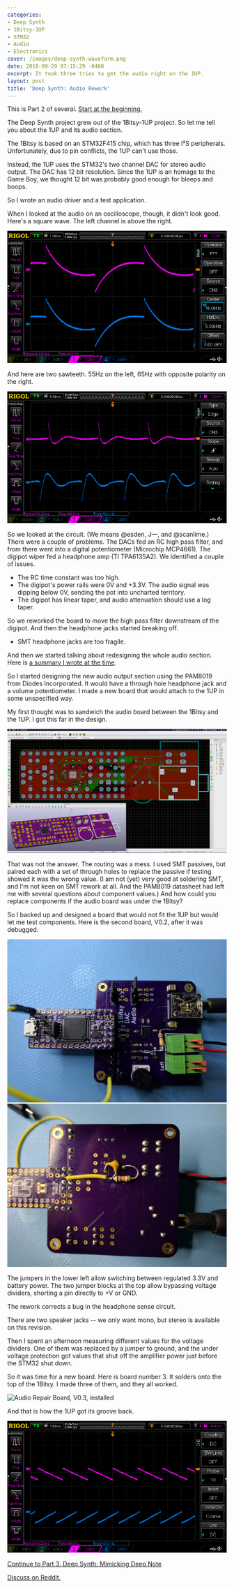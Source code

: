 ```yaml
---
categories:
- Deep Synth
- 1Bitsy-1UP
- STM32
- Audio
- Electronics
cover: /images/deep-synth-waveform.png
date: 2018-09-29 07:15:29 -0400
excerpt: It took three tries to get the audio right on the 1UP.
layout: post
title: 'Deep Synth: Audio Rework'
---
```

This is Part 2 of several.  [Start at the beginning.](/2018/09/27/deep-synth-introduction)

The Deep Synth project grew out of the 1Bitsy-1UP project.  So
let me tell you about the 1UP and its audio section.

The 1Bitsy is based on an STM32F415 chip, which has three I²S
peripherals.  Unfortunately, due to pin conflicts, the 1UP can't
use those.

Instead, the 1UP uses the STM32's two channel DAC for stereo audio
output.  The DAC has 12 bit resolution.  Since the 1UP is an homage
to the Game Boy, we thought 12 bit was probably good enough for bleeps
and boops.

So I wrote an audio driver and a test application.

When I looked at the audio on an oscilloscope, though, it didn't look
good.  Here's a square wave.  The left channel is above the right.

![Square wave, 154Hz](/images/deep-synth/badsquare.png)

And here are two sawteeth.  55Hz on the left, 65Hz with opposite
polarity on the right.

![Saw waves, 55 and 65Hz](/images/deep-synth/badsaws.png)

So we looked at the circuit.  (We means @esden, J—, and @scanlime.)
There were a couple of problems.  The DACs fed an RC high pass filter,
and from there went into a digital potentiometer (Microchip MCP4661).
The digipot wiper fed a headphone amp (TI TPA6135A2).  We identified
a couple of issues.

 * The RC time constant was too high.
 * The digipot's power rails were 0V and +3.3V.  The audio signal
   was dipping below 0V, sending the pot into uncharted territory.
 * The digipot has linear taper, and audio attenuation should use
   a log taper.

So we reworked the board to move the high pass filter downstream of
the digipot.  And then the headphone jacks started breaking off.

 * SMT headphone jacks are too fragile.

And then we started talking about redesigning the whole audio section.
Here is
[a summary I wrote at the time](https://github.com/kbob/1up-audio-repair/blob/master/NOTES.md).

So I started designing the new audio output section using the PAM8019
from Diodes Incorporated.  It would have a through hole headphone jack
and a volume potentiometer.  I made a new board that would attach to
the 1UP in some unspecified way.

My first thought was to sandwich the audio board between the 1Bitsy
and the 1UP.  I got this far in the design.

![First audio board layout](/images/deep-synth/board-v01-top.png)

That was not the answer.  The routing was a mess.  I used SMT
passives, but paired each with a set of through holes to replace
the passive if testing showed it was the wrong value.  (I am
not (yet) very good at soldering SMT, and I'm not keen on SMT
rework at all.  And the PAM8019 datasheet had left me with several
questions about component values.)  And how could you replace
components if the audio board was under the 1Bitsy?

So I backed up and designed a board that would not fit the 1UP but
would let me test components.  Here is the second board, V0.2, after
it was debugged.

![Audio Repair Board, V0.2, top view](/images/deep-synth/board-v02-top.jpg)
![Audio Repair Board, V0.2, bottom view](/images/deep-synth/board-v02-bottom.jpg)

The jumpers in the lower left allow switching between regulated 3.3V
and battery power.  The two jumper blocks at the top allow bypassing
voltage dividers, shorting a pin directly to +V or GND.

The rework corrects a bug in the headphone sense circuit.

There are two speaker jacks -- we only want mono, but stereo
is available on this revision.

Then I spent an afternoon measuring different values for the voltage
dividers.  One of them was replaced by a jumper to ground, and the
under voltage protection got values that shut off the amplifier power
just before the STM32 shut down.

So it was time for a new board.  Here is board number 3.  It solders
onto the top of the 1Bitsy.  I made three of them, and they all worked.

![Audio Repair Board, V0.3, installed](/images/deep-synth/board-v03-inplace.jpg)

And that is how the 1UP got its groove back.

![Saw waves, 55 and 65Hz](/images/deep-synth/goodsaws.png)

[Continue to Part 3.  Deep Synth: Mimicking Deep Note](/2018/10/02/deep-synth-mimicking-deep-note)

[Discuss on Reddit.](https://www.reddit.com/r/synthdiy/comments/9k6biu/i_wrote_about_making_audio_work_on_the_deep_synth/?st=jmowbx2e&sh=8d2c1cc9)
